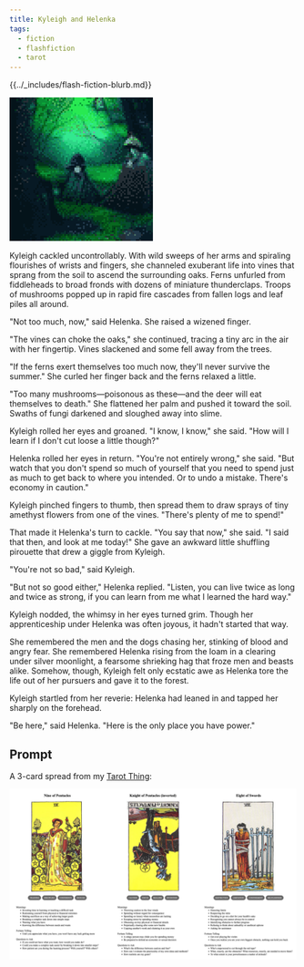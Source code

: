 ```yaml
---
title: Kyleigh and Helenka
tags:
  - fiction
  - flashfiction
  - tarot
---
```


{{../_includes/flash-fiction-blurb.md}}

<!--more-->

<img src="./cover.png" class="fullwidth" />

Kyleigh cackled uncontrollably. With wild sweeps of her arms and spiraling flourishes of wrists and fingers, she channeled exuberant life into vines that sprang from the soil to ascend the surrounding oaks. Ferns unfurled from fiddleheads to broad fronds with dozens of miniature thunderclaps. Troops of mushrooms popped up in rapid fire cascades from fallen logs and leaf piles all around. 

"Not too much, now," said Helenka. She raised a wizened finger. 

"The vines can choke the oaks," she continued, tracing a tiny arc in the air with her fingertip. Vines slackened and some fell away from the trees. 

"If the ferns exert themselves too much now, they'll never survive the summer."  She curled her finger back and the ferns relaxed a little. 

"Too many mushrooms—poisonous as these—and the deer will eat themselves to death." She flattened her palm and pushed it toward the soil. Swaths of fungi darkened and sloughed away into slime. 

Kyleigh rolled her eyes and groaned. "I know, I know," she said. "How will I learn if I don't cut loose a little though?"

Helenka rolled her eyes in return. "You're not entirely wrong," she said. "But watch that you don't spend so much of yourself that you need to spend just as much to get back to where you intended. Or to undo a mistake. There's economy in caution."

Kyleigh pinched fingers to thumb, then spread them to draw sprays of tiny amethyst flowers from one of the vines. "There's plenty of me to spend!"

That made it Helenka's turn to cackle. "You say that now," she said. "I said that then, and look at me today!" She gave an awkward little shuffling pirouette that drew a giggle from Kyleigh. 

"You're not so bad," said Kyleigh.

"But not so good either," Helenka replied. "Listen, you can live twice as long and twice as strong, if you can learn from me what I learned the hard way."

Kyleigh nodded, the whimsy in her eyes turned grim. Though her apprenticeship under Helenka was often joyous, it hadn't started that way. 

She remembered the men and the dogs chasing her, stinking of blood and angry fear. She remembered Helenka rising from the loam in a clearing under silver moonlight, a fearsome shrieking hag that froze men and beasts alike. Somehow, though, Kyleigh felt only ecstatic awe as Helenka tore the life out of her pursuers and gave it to the forest. 

Kyleigh startled from her reverie: Helenka had leaned in and tapped her sharply on the forehead.

"Be here," said Helenka. "Here is the only place you have power."

## Prompt

A 3-card spread from my [Tarot Thing](https://lmorchard.github.io/tarot-thing/?card=Nine+of+Pentacles&card=%21Knight+of+Pentacles&card=Eight+of+Swords):

![](2022-06-07.png)
